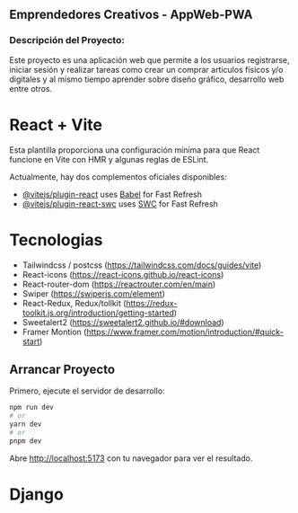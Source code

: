 ## Emprendedores Creativos - AppWeb-PWA

### Descripción del Proyecto:

Este proyecto es una aplicación web que permite a los usuarios registrarse, iniciar sesión y realizar tareas como crear un comprar articulos físicos y/o digitales y al mismo tiempo aprender sobre diseño gráfico, desarrollo web entre otros.

# React + Vite

Esta plantilla proporciona una configuración mínima para que React funcione en Vite con HMR y algunas reglas de ESLint.

Actualmente, hay dos complementos oficiales disponibles:

- [@vitejs/plugin-react](https://github.com/vitejs/vite-plugin-react/blob/main/packages/plugin-react/README.md) uses [Babel](https://babeljs.io/) for Fast Refresh
- [@vitejs/plugin-react-swc](https://github.com/vitejs/vite-plugin-react-swc) uses [SWC](https://swc.rs/) for Fast Refresh

# Tecnologias

- Tailwindcss / postcss (https://tailwindcss.com/docs/guides/vite)
- React-icons (https://react-icons.github.io/react-icons)
- React-router-dom (https://reactrouter.com/en/main)
- Swiper (https://swiperjs.com/element)
- React-Redux, Redux/tollkit (https://redux-toolkit.js.org/introduction/getting-started)
- Sweetalert2 (https://sweetalert2.github.io/#download)
- Framer Montion (https://www.framer.com/motion/introduction/#quick-start)

## Arrancar Proyecto

Primero, ejecute el servidor de desarrollo:

```bash
npm run dev
# or
yarn dev
# or
pnpm dev
```

Abre [http://localhost:5173](http://localhost:5173) con tu navegador para ver el resultado.

# Django
